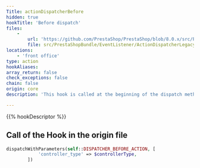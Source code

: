 ```yaml
---
Title: actionDispatcherBefore
hidden: true
hookTitle: 'Before dispatch'
files:
    -
        url: 'https://github.com/PrestaShop/PrestaShop/blob/8.0.x/src/PrestaShopBundle/EventListener/ActionDispatcherLegacyHooksSubscriber.php'
        file: src/PrestaShopBundle/EventListener/ActionDispatcherLegacyHooksSubscriber.php
locations:
    - 'front office'
type: action
hookAliases: 
array_return: false
check_exceptions: false
chain: false
origin: core
description: 'This hook is called at the beginning of the dispatch method of the Dispatcher'

---
```


{{% hookDescriptor %}}

## Call of the Hook in the origin file

```php
dispatchWithParameters(self::DISPATCHER_BEFORE_ACTION, [
            'controller_type' => $controllerType,
        ])
```
